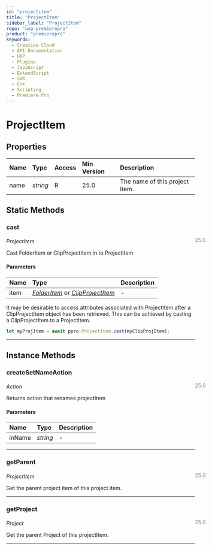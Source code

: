 ```yaml
---
id: "projectitem"
title: "ProjectItem"
sidebar_label: "ProjectItem"
repo: "uxp-premierepro"
product: "premierepro"
keywords:
  - Creative Cloud
  - API Documentation
  - UXP
  - Plugins
  - JavaScript
  - ExtendScript
  - SDK
  - C++
  - Scripting
  - Premiere Pro
---
```


# ProjectItem  

## Properties

| Name | Type | Access | Min Version | Description |
| :------ | :------ | :------ | :------ | :------ |
| name | *string* | R | 25.0 | The name of this project item. |

## Static Methods

### cast

<span class="minversion" style="display: block; margin-bottom: -1em; margin-left: 36em; float:left; opacity:0.5;">25.0</span>

*ProjectItem*
  
Cast FolderItem or ClipProjectItem in to ProjectItem

#### Parameters

| Name | Type | Description |
| :------ | :------ | :------ |
| item | [*FolderItem*](/ppro_reference/classes/folderitem/) or [*ClipProjectItem*](/ppro_reference/classes/clipprojectitem/) | - |

It may be desirable to access attributes associated with ProjectItem after a ClipProjectItem object has been retrieved.  This can be achieved by casting a ClipProjectItem to a ProjectItem.

```typescript
let myProjItem = await ppro.ProjectItem.cast(myClipProjItem);
```

___

## Instance Methods

### createSetNameAction

<span class="minversion" style="display: block; margin-bottom: -1em; margin-left: 36em; float:left; opacity:0.5;">25.0</span>

*Action*
  
Returns action that renames projectItem

#### Parameters

| Name | Type | Description |
| :------ | :------ | :------ |
| inName | *string* | - |

___

### getParent

<span class="minversion" style="display: block; margin-bottom: -1em; margin-left: 36em; float:left; opacity:0.5;">25.0</span>

*ProjectItem*
  
Get the parent project item of this project item.

___

### getProject

<span class="minversion" style="display: block; margin-bottom: -1em; margin-left: 36em; float:left; opacity:0.5;">25.0</span>

*Project*
  
Get the parent Project of this projectItem.

___
